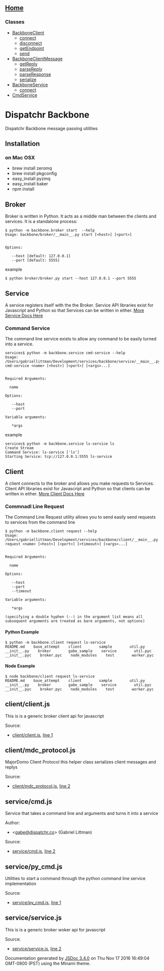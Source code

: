 [Home](index.md)
------------------

### Classes

-   [BackboneClient](BackboneClient.md)
    -   [connect](BackboneClient.md#connect)
    -   [disconnect](BackboneClient.md#disconnect)
    -   [getEndpoint](BackboneClient.md#getEndpoint)
    -   [send](BackboneClient.md#send)
-   [BackboneClientMessage](BackboneClientMessage.md)
    -   [getReply](BackboneClientMessage.md#getReply)
    -   [parseReply](BackboneClientMessage.md#parseReply)
    -   [parseResponse](BackboneClientMessage.md#parseResponse)
    -   [serialize](BackboneClientMessage.md#serialize)
-   [BackboneService](BackboneService.md)
    -   [connect](BackboneService.md#connect)
-   [CmdService](CmdService.md)

Dispatchr Backbone
==================

Dispatchr Backbone message passing utilities

Installation
------------

### on Mac OSX

-   brew install zeromq
-   brew install pkgconfig
-   easy\_install pyzmq
-   easy\_install baker
-   npm install

Broker
------

Broker is written in Python. It acts as a middle man between the clients and services. It is a standalone process:

``` prettyprint
$ python -m backbone.broker start  --help
Usage: backbone/broker/__main__.py start [<host>] [<port>]


Options:

   --host [default: 127.0.0.1]
   --port [default: 5555]
```

example

``` prettyprint
$ python broker/broker.py start --host 127.0.0.1 --port 5555
```

Service
-------

A service registers itself with the the Broker. Service API libraries exist for Javascript and Python so that Services can be written in either. [More Service Docs Here](service/README.md)

### Command Service

The command line service exists to allow any command to be easily turned into a service.

``` prettyprint
services$ python -m backbone.service cmd-service --help
Usage: /Users/gabriellittman/Development/services/backbone/service/__main__.py cmd-service <name> [<host>] [<port>] [<args>...]


Required Arguments:

  name   

Options:

   --host  
   --port  

Variable arguments:

   *args
```

example

``` prettyprint
services$ python -m backbone.service ls-service ls
Create Stream
Command Service: ls-service ['ls']
Starting Service: tcp://127.0.0.1:5555 ls-service
```

Client
------

A client connects to the broker and allows you make requests to Services. Client API libraries exist for Javascript and Python so that clients can be written in either. [More Client Docs Here](client/README.md)

### Commnadl Line Request

The Command Line Request utility allows you to send easily send requests to services from the command line

``` prettyprint
$ python -m backbone.client request --help
Usage: /Users/gabriellittman/Development/services/backbone/client/__main__.py request <name> [<host>] [<port>] [<timeout>] [<args>...]


Required Arguments:

  name   

Options:

   --host     
   --port     
   --timeout  

Variable arguments:

   *args 

(specifying a double hyphen (--) in the argument list means all subsequent arguments are treated as bare arguments, not options)
```

#### Python Example

``` prettyprint
$ python -m backbone.client request ls-service 
README.md    base_attempt    client        sample        util.py
__init__.py    broker        gabe_sample    service        util.pyc
__init__.pyc    broker.pyc    node_modules    test        worker.pyc
```

#### Node Example

``` prettyprint
$ node backbone/client request ls-service 
README.md    base_attempt    client        sample        util.py
__init__.py    broker        gabe_sample    service        util.pyc
__init__.pyc    broker.pyc    node_modules    test        worker.pyc
```

client/client.js
----------------

This is is a generic broker client api for javascript

Source:  
-   [client/client.js](client_client.js.md), [line 1](client_client.js.md#line1)

client/mdc\_protocol.js
-----------------------

MajorDomo Client Protocol this helper class serializes client messages and replys

Source:  
-   [client/mdc\_protocol.js](client_mdc_protocol.js.md), [line 2](client_mdc_protocol.js.md#line2)

service/cmd.js
--------------

Service that takes a command line and arguments and turns it into a service

Author:  
-   &lt;gabe@dispatchr.co&gt; (Gabriel Littman)

Source:  
-   [service/cmd.js](service_cmd.js.md), [line 2](service_cmd.js.md#line2)

service/py\_cmd.js
------------------

Utilities to start a command through the python command line service implementation

Source:  
-   [service/py\_cmd.js](service_py_cmd.js.md), [line 1](service_py_cmd.js.md#line1)

service/service.js
------------------

This is is a generic broker woker api for javascript

Source:  
-   [service/service.js](service_service.js.md), [line 2](service_service.js.md#line2)

Documentation generated by [JSDoc 3.4.0](https://github.com/jsdoc3/jsdoc) on Thu Nov 17 2016 16:49:04 GMT-0800 (PST) using the Minami theme.
